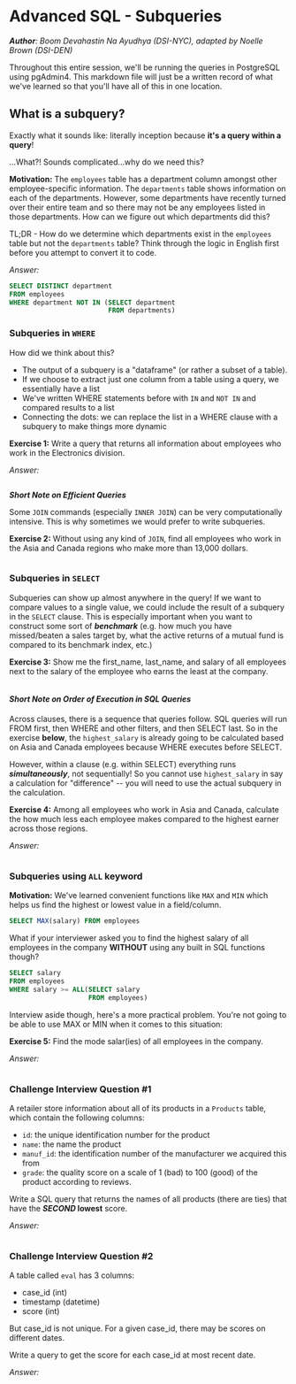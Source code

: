 # Advanced SQL - Subqueries
_**Author**: Boom Devahastin Na Ayudhya (DSI-NYC), adapted by Noelle Brown (DSI-DEN)_

Throughout this entire session, we'll be running the queries in PostgreSQL using pgAdmin4. This markdown file will just be a written record of what we've learned so that you'll have all of this in one location.

## What is a subquery?

Exactly what it sounds like: literally inception because **it's a query within a query**!

...What?! Sounds complicated...why do we need this?

**Motivation:** The `employees` table has a department column amongst other employee-specific information. The `departments` table shows information on each of the departments. However, some departments have recently turned over their entire team and so there may not be any employees listed in those departments. How can we figure out which departments did this?

TL;DR - How do we determine which departments exist in the `employees` table but not the `departments` table? Think through the logic in English first before you attempt to convert it to code.

_Answer:_

```SQL
SELECT DISTINCT department
FROM employees
WHERE department NOT IN (SELECT department
                         FROM departments)
```

### Subqueries in `WHERE`

How did we think about this?
- The output of a subquery is a "dataframe" (or rather a subset of a table).
- If we choose to extract just one column from a table using a query, we essentially have a list
- We've written WHERE statements before with `IN` and `NOT IN` and compared results to a list
- Connecting the dots: we can replace the list in a WHERE clause with a subquery to make things more dynamic

**Exercise 1:** Write a query that returns all information about employees who work in the Electronics division.

_Answer:_
```SQL

```

_**Short Note on Efficient Queries**_

Some `JOIN` commands (especially `INNER JOIN`) can be very computationally intensive. This is why sometimes we would prefer to write subqueries.

**Exercise 2:** Without using any kind of `JOIN`, find all employees who work in the Asia and Canada regions who make more than 13,000 dollars.

```SQL

```

### Subqueries in `SELECT`

Subqueries can show up almost anywhere in the query! If we want to compare values to a single value, we could include the result of a subquery in the `SELECT` clause. This is especially important when you want to construct some sort of **_benchmark_** (e.g. how much you have missed/beaten a sales target by, what the active returns of a mutual fund is compared to its benchmark index, etc.)  

**Exercise 3:** Show me the first_name, last_name, and salary of all employees next to the salary of the employee who earns the least at the company.

```SQL

```

#### _Short Note on Order of Execution in SQL Queries_

Across clauses, there is a sequence that queries follow. SQL queries will run FROM first, then WHERE and other filters, and then SELECT last. So in the exercise **below**, the `highest_salary` is already going to be calculated based on Asia and Canada employees because WHERE executes before SELECT.

However, within a clause (e.g. within SELECT) everything runs _**simultaneously**_, not sequentially! So you cannot use `highest_salary` in say a calculation for "difference" -- you will need to use the actual subquery in the calculation.

**Exercise 4:** Among all employees who work in Asia and Canada, calculate the how much less each employee makes compared to the highest earner across those regions.

_Answer:_
```SQL

```

### Subqueries using `ALL` keyword

**Motivation:** We've learned convenient functions like `MAX` and `MIN` which helps us find the highest or lowest value in a field/column.

```SQL
SELECT MAX(salary) FROM employees
```

What if your interviewer asked you to find the highest salary of all employees in the company **WITHOUT** using any built in SQL functions though?

```SQL
SELECT salary
FROM employees
WHERE salary >= ALL(SELECT salary
                    FROM employees)
```

Interview aside though, here's a more practical problem. You're not going to be able to use MAX or MIN when it comes to this situation:

**Exercise 5:** Find the mode salar(ies) of all employees in the company.

_Answer:_
```SQL

```

### Challenge Interview Question \#1

A retailer store information about all of its products in a `Products` table, which contain the following columns:
- `id`: the unique identification number for the product
- `name`: the name the product
- `manuf_id`: the identification number of the manufacturer we acquired this from
- `grade`: the quality score on a scale of 1 (bad) to 100 (good) of the product according to reviews.

Write a SQL query that returns the names of all products (there are ties) that have the **_SECOND_ lowest** score.

_Answer:_
```SQL

```

### Challenge Interview Question #2

A table called `eval` has 3 columns: <br>
- case_id (int) <br>
- timestamp (datetime) <br>
- score (int) <br>

But case_id is not unique. For a given case_id, there may be scores on different dates.

Write a query to get the score for each case_id at most recent date.

_Answer:_

```SQL

```
